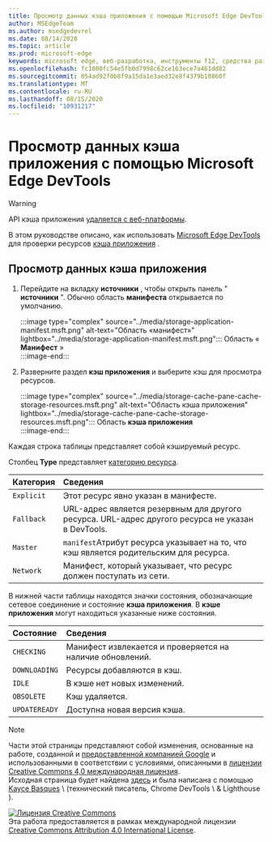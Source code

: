 ```yaml
---
title: Просмотр данных кэша приложения с помощью Microsoft Edge DevTools
author: MSEdgeTeam
ms.author: msedgedevrel
ms.date: 08/14/2020
ms.topic: article
ms.prod: microsoft-edge
keywords: microsoft edge, веб-разработка, инструменты f12, средства разработчика
ms.openlocfilehash: fc1800fc54e5fb0d7998c62ce163ece7a461dd82
ms.sourcegitcommit: 054ad92f0b8f9a15da1e3aed32e8f4379b10860f
ms.translationtype: MT
ms.contentlocale: ru-RU
ms.lasthandoff: 08/15/2020
ms.locfileid: "10931217"
---
```

<!-- Copyright Kayce Basques 

   Licensed under the Apache License, Version 2.0 (the "License");
   you may not use this file except in compliance with the License.
   You may obtain a copy of the License at

       https://www.apache.org/licenses/LICENSE-2.0

   Unless required by applicable law or agreed to in writing, software
   distributed under the License is distributed on an "AS IS" BASIS,
   WITHOUT WARRANTIES OR CONDITIONS OF ANY KIND, either express or implied.
   See the License for the specific language governing permissions and
   limitations under the License.  -->  

# Просмотр данных кэша приложения с помощью Microsoft Edge DevTools  

> [!WARNING]
> API кэша приложения [удаляется с веб-платформы][HTMLStandardOfflineWebApplications].  

В этом руководстве описано, как использовать [Microsoft Edge DevTools][MicrosoftEdgeDevTools] для проверки ресурсов [кэша приложения][MDNWebAPIsWindowApplicationCache] .  

## Просмотр данных кэша приложения  

1.  Перейдите на вкладку **источники** , чтобы открыть панель " **источники** ".  Обычно область **манифеста** открывается по умолчанию.  
    
    :::image type="complex" source="../media/storage-application-manifest.msft.png" alt-text="Область «манифест»" lightbox="../media/storage-application-manifest.msft.png":::
       Область « **Манифест** »  
    :::image-end:::  

1.  Разверните раздел **кэш приложения** и выберите кэш для просмотра ресурсов.  
    
    :::image type="complex" source="../media/storage-cache-pane-cache-storage-resources.msft.png" alt-text="Область кэша приложения" lightbox="../media/storage-cache-pane-cache-storage-resources.msft.png":::
       Область **кэша приложения**  
    :::image-end:::  

Каждая строка таблицы представляет собой кэшируемый ресурс.  

Столбец **Type** представляет [категорию ресурса][MDNHTMLResourcesInAnApplicationCache].  

| Категория | Сведения |  
|:--- |:--- |  
| `Explicit` | Этот ресурс явно указан в манифесте. |  
| `Fallback` | URL-адрес является резервным для другого ресурса.  URL-адрес другого ресурса не указан в DevTools. |  
| `Master` | `manifest`Атрибут ресурса указывает на то, что кэш является родительским для ресурса. |  
| `Network` | Манифест, который указывает, что ресурс должен поступать из сети. |  

<!--todo:  replace "Master" phrasing if possible.  -->  

В нижней части таблицы находятся значки состояния, обозначающие сетевое соединение и состояние **кэша приложения**.  В **кэше приложения** могут находиться указанные ниже состояния.  

| Состояние | Сведения |  
|:--- |:--- |  
| `CHECKING` | Манифест извлекается и проверяется на наличие обновлений. |  
| `DOWNLOADING` | Ресурсы добавляются в кэш. |  
| `IDLE` | В кэше нет новых изменений. |  
| `OBSOLETE` | Кэш удаляется. |  
| `UPDATEREADY` |  Доступна новая версия кэша. |  

<!-- links -->  

[MicrosoftEdgeDevTools]: ../../devtools-guide-chromium.md "Инструменты разработчика Microsoft EDGE (Chromium) | Документы Microsoft"  

[HTMLStandardOfflineWebApplications]: https://html.spec.whatwg.org/multipage/offline.html#offline "Автономные веб-приложения: HTML Standard"  

[MDNHTMLResourcesInAnApplicationCache]: https://developer.mozilla.org/docs/Web/HTML/Using_the_application_cache#Resources_in_an_application_cache "Ресурсы в кэше приложения | MDN"  
[MDNWebAPIsWindowApplicationCache]: https://developer.mozilla.org/docs/Web/API/Window/applicationCache "Window. applicationCache-Web API | MDN"  

> [!NOTE]
> Части этой страницы представляют собой изменения, основанные на работе, созданной и [предоставленной компанией Google][GoogleSitePolicies] и использованными в соответствии с условиями, описанными в [лицензии Creative Commons 4,0 международная лицензия][CCA4IL].  
> Исходная страница будет найдена [здесь](https://developers.google.com/web/tools/chrome-devtools/storage/applicationcache) и была написана с помощью [Kayce Basques][KayceBasques] \ (технический писатель, Chrome DevTools \ & Lighthouse \).  

[![Лицензия Creative Commons][CCby4Image]][CCA4IL]  
Эта работа предоставляется в рамках международной лицензии [Creative Commons Attribution 4.0 International License][CCA4IL].  

[CCA4IL]: https://creativecommons.org/licenses/by/4.0  
[CCby4Image]: https://i.creativecommons.org/l/by/4.0/88x31.png  
[GoogleSitePolicies]: https://developers.google.com/terms/site-policies  
[KayceBasques]: https://developers.google.com/web/resources/contributors/kaycebasques  
